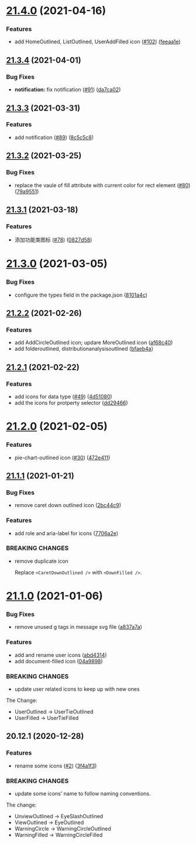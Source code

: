 # [21.4.0](https://github.com/growingio/gio-design-icons/compare/v21.3.4...v21.4.0) (2021-04-16)


### Features

* add HomeOutlined, ListOutlined, UserAddFilled icon ([#102](https://github.com/growingio/gio-design-icons/issues/102)) ([feeaa1e](https://github.com/growingio/gio-design-icons/commit/feeaa1e1a36abf3fab39c75f277a744572c90ddb))



## [21.3.4](https://github.com/growingio/gio-design-icons/compare/v21.3.3...v21.3.4) (2021-04-01)


### Bug Fixes

* **notification:** fix notification ([#91](https://github.com/growingio/gio-design-icons/issues/91)) ([da7ca02](https://github.com/growingio/gio-design-icons/commit/da7ca02e4f5bd8ea22cae7a7145aa0b0fd1206c4))



## [21.3.3](https://github.com/growingio/gio-design-icons/compare/v21.3.2...v21.3.3) (2021-03-31)


### Features

* add notification ([#89](https://github.com/growingio/gio-design-icons/issues/89)) ([8c5c5c8](https://github.com/growingio/gio-design-icons/commit/8c5c5c8ce80db439b1f3767da6d4c7f364ba7afd))



## [21.3.2](https://github.com/growingio/gio-design-icons/compare/v21.3.1...v21.3.2) (2021-03-25)


### Bug Fixes

* replace the vaule of fill attribute with current color for rect element ([#80](https://github.com/growingio/gio-design-icons/issues/80)) ([79a9551](https://github.com/growingio/gio-design-icons/commit/79a9551a7aaaa78273d14c5741926dfbb7a02831))



## [21.3.1](https://github.com/growingio/gio-design-icons/compare/v21.3.0...v21.3.1) (2021-03-18)


### Features

* 添加功能类图标 ([#78](https://github.com/growingio/gio-design-icons/issues/78)) ([0827d58](https://github.com/growingio/gio-design-icons/commit/0827d5831ad0fabc4bdeae37720fdde260bf195f))



# [21.3.0](https://github.com/growingio/gio-design-icons/compare/v21.2.2...v21.3.0) (2021-03-05)


### Bug Fixes

* configure the types field in the package.json ([8101a4c](https://github.com/growingio/gio-design-icons/commit/8101a4ce58fd0defeece0a5cb16e183f974118ba))



## [21.2.2](https://github.com/growingio/gio-design-icons/compare/v21.2.1...v21.2.2) (2021-02-26)


### Features

* add AddCircleOutlined icon; updare MoreOutlined icon ([af68c40](https://github.com/growingio/gio-design-icons/commit/af68c406ccc853b8e6c87881b51356081bf97809))
* add folderoutlined, distributionanalysisoutlined ([bfaeb4a](https://github.com/growingio/gio-design-icons/commit/bfaeb4a0a8f935e595cd4fe5ea79668f93cb8f38))



## [21.2.1](https://github.com/growingio/gio-design-icons/compare/v21.2.0...v21.2.1) (2021-02-22)


### Features

* add icons for data type ([#49](https://github.com/growingio/gio-design-icons/issues/49)) ([4d51080](https://github.com/growingio/gio-design-icons/commit/4d510802b343c9429eedc7788f6370257e3b5fd1))
* add the icons for protperty selector ([dd29466](https://github.com/growingio/gio-design-icons/commit/dd29466b9601986fa0a301237069d680d2dc04d3))



# [21.2.0](https://github.com/growingio/gio-design-icons/compare/v21.1.1...v21.2.0) (2021-02-05)


### Features

* pie-chart-outlined icon ([#30](https://github.com/growingio/gio-design-icons/issues/30)) ([472e411](https://github.com/growingio/gio-design-icons/commit/472e41170c3b9bb02ad955b9c0c7ea5fdf504834))



## [21.1.1](https://github.com/growingio/gio-design-icons/compare/v21.1.0...v21.1.1) (2021-01-21)


### Bug Fixes

* remove caret down outlined icon ([2bc44c9](https://github.com/growingio/gio-design-icons/commit/2bc44c99c360cc7678f0340a342dd2a90197efcc))


### Features

* add role and aria-label for icons ([7706a2e](https://github.com/growingio/gio-design-icons/commit/7706a2e9b3541c17afd3e5e3491c8e3553cbb295))


### BREAKING CHANGES

* remove duplicate icon

  Replace `<CaretDownOutlined />` with `<DownFilled />`.



# [21.1.0](https://github.com/growingio/gio-design-icons/compare/v20.12.1...v21.1.0) (2021-01-06)


### Bug Fixes

* remove unused g tags in message svg file ([a837a7a](https://github.com/growingio/gio-design-icons/commit/a837a7a931eac20338abb1eb8347a8fe8eaa7331))


### Features

* add and rename user icons ([abd4314](https://github.com/growingio/gio-design-icons/commit/abd4314e49a0624c48cf693b9aae404a76a51a59))
* add document-filled icon ([04a9898](https://github.com/growingio/gio-design-icons/commit/04a989872dc31c99e2d195f62240f0a2d123c90f))


### BREAKING CHANGES

* update user related icons to keep up with new ones

The Change:
- UserOutlined -> UserTieOutlined
- UserFilled -> UserTieFilled



## 20.12.1 (2020-12-28)


### Features

* rename some icons ([#2](https://github.com/growingio/gio-design-icons/issues/2)) ([3f4a1f3](https://github.com/growingio/gio-design-icons/commit/3f4a1f3831b6c6d3714703d5324164b69c2e67f6))


### BREAKING CHANGES

* update some icons' name to follow naming conventions.

The change:

- UnviewOutlined -> EyeSlashOutlined
- ViewOutlined -> EyeOutlined
- WarningCircle -> WarningCircleOutlined
- WarningFilled -> WarningCircleFilled



